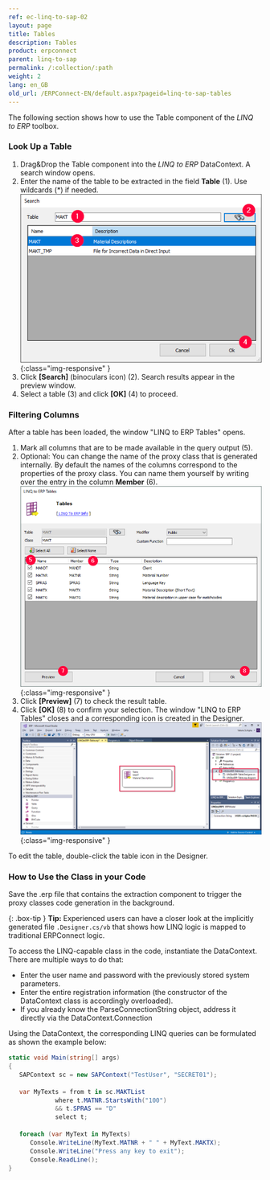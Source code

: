 ```yaml
---
ref: ec-linq-to-sap-02
layout: page
title: Tables
description: Tables
product: erpconnect
parent: linq-to-sap
permalink: /:collection/:path
weight: 2
lang: en_GB
old_url: /ERPConnect-EN/default.aspx?pageid=linq-to-sap-tables
---
```


The following section shows how to use the Table component of the *LINQ to ERP* toolbox.

### Look Up a Table
1. Drag&Drop the Table component into the *LINQ to ERP* DataContext. A search window opens. 
2. Enter the name of the table to be extracted in the field **Table** (1). Use wildcards (*) if needed. <br>
![LINQToERP-Tables-001](/img/content/LINQToERP-Tables-001.png){:class="img-responsive" }
3. Click **[Search]** (binoculars icon) (2). Search results appear in the preview window.
4. Select a table (3) and click **[OK]** (4) to proceed.

### Filtering Columns
After a table has been loaded, the window "LINQ to ERP Tables" opens. 

1. Mark all columns that are to be made available in the query output (5). 
2. Optional: You can change the name of the proxy class that is generated internally. 
By default the names of the columns correspond to the properties of the proxy class. 
You can name them yourself by writing over the entry in the column **Member** (6). <br>
![LINQToERP-Tables-002](/img/content/LINQToERP-Tables-002.png){:class="img-responsive" }
3. Click **[Preview]** (7) to check the result table.
4. Click **[OK]** (8) to confirm your selection. The window "LINQ to ERP Tables" closes and a corresponding icon is created in the Designer. <br>
![LINQToERP-Tables-003](/img/content/LINQToERP-Tables-003.png){:class="img-responsive" }

To edit the table, double-click the table icon in the Designer.

### How to Use the Class in your Code
Save the .erp file that contains the extraction component to trigger the proxy classes code generation in the background. <br>

{: .box-tip }
**Tip:** Experienced users can have a closer look at the implicitly generated file `.Designer.cs/vb` that shows how LINQ logic is mapped to traditional ERPConnect logic.  

To access the LINQ-capable class in the code, instantiate the DataContext. <br>
There are multiple ways to do that:
- Enter the user name and password with the previously stored system parameters. 
- Enter the entire registration information (the constructor of the DataContext class is accordingly overloaded). 
- If you already know the ParseConnectionString object, address it directly via the DataContext.Connection

Using the DataContext, the corresponding LINQ queries can be formulated as shown the example below: <br>
```csharp
static void Main(string[] args) 
{ 
   SAPContext sc = new SAPContext("TestUser", "SECRET01"); 
  
   var MyTexts = from t in sc.MAKTList 
             where t.MATNR.StartsWith("100") 
             && t.SPRAS == "D" 
             select t; 
  
   foreach (var MyText in MyTexts) 
      Console.WriteLine(MyText.MATNR + " " + MyText.MAKTX); 
      Console.WriteLine("Press any key to exit"); 
      Console.ReadLine(); 
}
```
<!---
<details>
<summary>Klicken Sie hier, um das VB Beispiel zu öffnen</summary>
{% highlight visualbasic %}
Sub Main() 
   Dim sc As New LINQTable.SAPContext("TestUser", "SECRET01") 
   Dim MyTexts = From t In sc.MAKTList _ 
            Where t.MATNR.StartsWith("100") _ 
            And t.SPRAS = "D" 
  
   For Each MyText In MyTexts 
      Console.WriteLine(MyText.MATNR & " " & _ 
      MyText.MAKTX) 
   Next 
  
   Console.WriteLine("Press any key to exit") 
   Console.ReadLine() 
End Sub
{% endhighlight %}
</details>
  -->